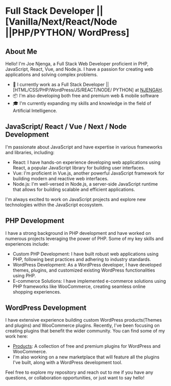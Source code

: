 # Full Stack Developer || [Vanilla/Next/React/Node ||PHP/PYTHON/ WordPress] 

## About Me

Hello! I'm Joe Njenga, a Full Stack Web Developer proficient in PHP, JavaScript, React, Vue, and Node.js. I have a passion for creating web applications and solving complex problems.

- 🏢 I currently work as a Full Stack Developer || [HTML/CSS/PHP/WordPress/JS/REACT/NODE/ PYTHON] at [NJENGAH](https://njengah.com/developer).
- 📦 I'm also developing both free and premium web & mobile software
- 🎓 I'm currently expanding my skills and knowledge in the field of Artificial Intelligence.

## JavaScript/ React / Vue / Next / Node Development

I'm passionate about JavaScript and have expertise in various frameworks and libraries, including:

- React: I have hands-on experience developing web applications using React, a popular JavaScript library for building user interfaces.
- Vue: I'm proficient in Vue.js, another powerful JavaScript framework for building modern and reactive web interfaces.
- Node.js: I'm well-versed in Node.js, a server-side JavaScript runtime that allows for building scalable and efficient applications.

I'm always excited to work on JavaScript projects and explore new technologies within the JavaScript ecosystem.

## PHP Development

I have a strong background in PHP development and have worked on numerous projects leveraging the power of PHP. Some of my key skills and experiences include:

- Custom PHP Development: I have built robust web applications using PHP, following best practices and adhering to industry standards.
- WordPress Development: As a WordPress developer, I have developed themes, plugins, and customized existing WordPress functionalities using PHP.
- E-commerce Solutions: I have implemented e-commerce solutions using PHP frameworks like WooCommerce, creating seamless online shopping experiences.

## WordPress Development

I have extensive experience building custom WordPress products(Themes and plugins)  and WooCommerce plugins. Recently, I've been focusing on creating plugins that benefit the wider community. You can find some of my work here:

- [Products](https://storemizer.com/products/): A collection of free and premium plugins for WordPress and WooCommerce.
- I'm also working on a new marketplace that will feature all the plugins I've built, along with a WordPress development tool.

Feel free to explore my repository and reach out to me if you have any questions, or collaboration opportunities, or just want to say hello!
